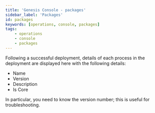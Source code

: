 ```yaml
---
title: 'Genesis Console - packages'
sidebar_label: 'Packages'
id: packages
keywords: [operations, console, packages]
tags:
    - operations
    - console
    - packages
---
```




Following a successful deployment, details of each process in the deployment are displayed here with the following details:
* Name
* Version
* Description
* Is Core

In particular, you need to know the version number; this is useful for troubleshooting.
